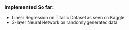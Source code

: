 ### Implemented So far:
- Linear Regression on Titanic Dataset as seen on Kaggle
- 3-layer Neural Network on randomly generated data
